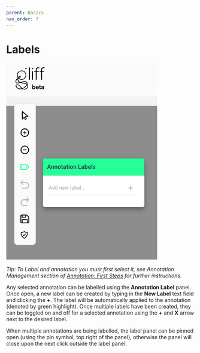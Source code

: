 ```yaml
---
parent: Basics
nav_order: 7
---
```


# Labels

![Annotation Labels Interface](/assets/images/annotate/annotate_labels.png)

*Tip: To Label and annotation you must first select it, see Annotation Management section of [Annotation: First Steps](/firststeps) for further instructions.*

Any selected annotation can be labelled using the **Annotation Label** panel.
Once open, a new label can be created by typing in the **New Label** text field and clicking the **+**.
The label will be automatically applied to the annotation (denoted by green highlight).
Once multiple labels have been created, they can be toggled on and off for a selected annotation using the **+** and **X** arrow next to the desired label.

When multiple annotations are being labelled, the label panel can be pinned open (using the pin symbol, top right of the panel), otherwise the panel will close upon the next click outside the label panel.
